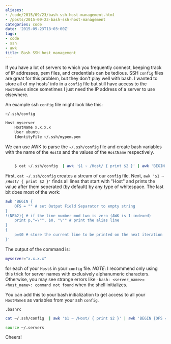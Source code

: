 ```yaml
---
aliases:
- /code/2015/09/23/bash-ssh-host-management.html
- /posts/2015-09-23-bash-ssh-host-management
categories: code
date: '2015-09-23T18:03:00Z'
tags:
- code
- ssh
- awk
title: Bash SSH host management
---
```


If you have a lot of servers to which you frequently connect, keeping track of IP addresses, pem files, and credentials can be tedious. SSH `config` files are great for this problem, but they don't play well with bash. I wanted to store all of my hosts' info in a `config` file but still have access to the `HostName`s since sometimes I just need the IP address of a server to use elsewhere.

An example ssh `config` file might look like this:

`~/.ssh/config`

```sh
Host myserver
    HostName x.x.x.x
    User ubuntu
    IdentityFile ~/.ssh/mypem.pem
```

We can use AWK to parse the `~/.ssh/config` file and create bash variables with the name of the `Host`s and the values of the `HostName` respectively.

```sh

    $ cat ~/.ssh/config  | awk '$1 ~ /Host/ { print $2 }' | awk 'BEGIN {OFS = ""}!(NR%2){print p,"=\"", $0, "\"" }{p=$0}'

```

First, `cat ~/.ssh/config` creates a stream of our `config` file. Next, `awk '$1 ~ /Host/ { print $2 }'` finds all lines that start with "Host" and prints the value after them seperated (by default) by any type of whitespace. The last bit does most of the work:

```sh
awk 'BEGIN {
    OFS = "" # set Output Field Separator to empty string
}
!(NR%2){ # if the line number mod two is zero (AWK is 1-indexed)
    print p,"=\"", $0, "\"" # print the alias line
}
{
    p=$0 # store the current line to be printed on the next iteration
}'
```

The output of the command is:

```sh
myserver="x.x.x.x"
```

for each of your `Host`s in your `config` file. *NOTE*: I recommend only using this trick for server names with exclusively alphanumeric characters. Otherwise, you may see strange errors like `-bash: <server_name>=<host_name>: command not found` when the shell initializes.


You can add this to your bash initialization to get access to all your `HostName`s as variables from your ssh `config`.

`.bashrc`

```sh
cat ~/.ssh/config  | awk '$1 ~ /Host/ { print $2 }' | awk 'BEGIN {OFS = ""}!(NR%2){print "alias ", p,"=\"", $0, "\"" }{p=$0}' > ~/.servers

source ~/.servers
```

Cheers!
